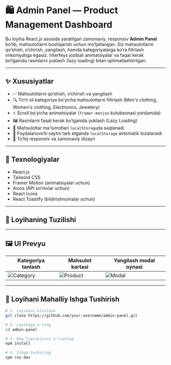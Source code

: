 # 🛍️ Admin Panel — Product Management Dashboard

Bu loyiha React.js asosida yaratilgan zamonaviy, responsiv **Admin Panel** bo‘lib, mahsulotlarni boshqarish uchun mo‘ljallangan. Siz mahsulotlarni qo‘shish, o‘chirish, yangilash, hamda kategoriyalarga ko‘ra filtrlash imkoniyatiga egasiz. Interfeys jozibali animatsiyalar va faqat kerak bo‘lganida rasmlarni yuklash (lazy loading) bilan optimallashtirilgan.

---

## ✨ Xususiyatlar

- ✅ Mahsulotlarni qo‘shish, o‘chirish va yangilash
- 🔍 To‘rt xil kategoriya bo‘yicha mahsulotlarni filtrlash (Men's clothing, Women's clothing, Electronics, Jewelery)
- ⚡ Scroll bo‘yicha animatsiyalar (`framer-motion` kutubxonasi yordamida)
- 🖼️ Rasmlarni faqat kerak bo‘lganida yuklash (Lazy Loading)
- 💾 Mahsulotlar ma'lumotlari `localStorage`da saqlanadi
- 🧹 Foydalanuvchi saytni tark etganda `localStorage` avtomatik tozalanadi
- 📱 To‘liq responsiv va zamonaviy dizayn

---

## 🚀 Texnologiyalar

- React.js
- Tailwind CSS
- Framer Motion (animatsiyalar uchun)
- Axios (API so‘rovlar uchun)
- React Icons
- React Toastify (bildirishnomalar uchun)

---

## 📂 Loyihaning Tuzilishi


---

## 🖼️ UI Prevyu

| Kategoriya tanlash  | Mahsulot kartasi | Yangilash modal oynasi |
|---------------------|------------------|-----------------------|
| ![Category](https://via.placeholder.com/150x80) | ![Product](https://via.placeholder.com/150x150) | ![Modal](https://via.placeholder.com/150x100) |

---

## 🧪 Loyihani Mahalliy Ishga Tushirish

```bash
# 1. Loyihani klonlash
git clone https://github.com/your-username/admin-panel.git

# 2. Loyihaga o'ting
cd admin-panel

# 3. Bog'liqliklarni o'rnating
npm install

# 4. Ishga tushiring
npm run dev
